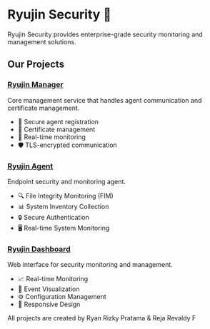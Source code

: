 # Ryujin Security 🐉

Ryujin Security provides enterprise-grade security monitoring and management solutions.

## Our Projects

### [Ryujin Manager](https://github.com/ryujin-security/ryujin-manager)
Core management service that handles agent communication and certificate management.
- 🔐 Secure agent registration
- 📜 Certificate management
- 🔄 Real-time monitoring
- 🛡️ TLS-encrypted communication

### [Ryujin Agent](https://github.com/ryujin-security/ryujin-agent)
Endpoint security and monitoring agent.
- 🔍 File Integrity Monitoring (FIM)
- 📊 System Inventory Collection
- 🔒 Secure Authentication
- 🖥️ Real-time System Monitoring

### [Ryujin Dashboard](https://github.com/ryujin-security/ryujin-dashboard)
Web interface for security monitoring and management.
- 📈 Real-time Monitoring
- 🎯 Event Visualization
- ⚙️ Configuration Management
- 📱 Responsive Design

All projects are created by Ryan Rizky Pratama & Reja Revaldy F 
